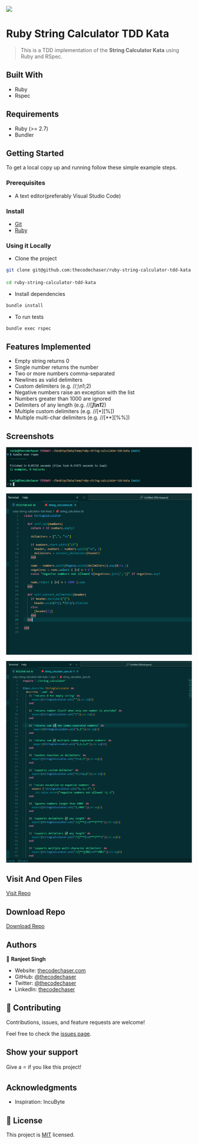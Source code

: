 ![](https://img.shields.io/badge/thecodechaser-blueviolet)

# Ruby String Calculator TDD Kata

> This is a TDD implementation of the **String Calculator Kata** using Ruby and RSpec.

## Built With

- Ruby
- Rspec

## Requirements

- Ruby (>= 2.7)
- Bundler

## Getting Started

To get a local copy up and running follow these simple example steps.

### Prerequisites
- A text editor(preferably Visual Studio Code)

### Install
- [Git](https://git-scm.com/downloads)
- [Ruby](https://www.ruby-lang.org/en/downloads/)

### Using it Locally

- Clone the project

```bash 
git clone git@github.com:thecodechaser/ruby-string-calculator-tdd-kata

cd ruby-string-calculator-tdd-kata
```

- Install dependencies

```bash
bundle install
```

- To run tests
```bash
bundle exec rspec
```

## Features Implemented
- Empty string returns 0
- Single number returns the number
- Two or more numbers comma-separated
- Newlines as valid delimiters
- Custom delimiters (e.g. //;\n1;2)
- Negative numbers raise an exception with the list
- Numbers greater than 1000 are ignored
- Delimiters of any length (e.g. //[***]\n1***2)
- Multiple custom delimiters (e.g. //[*][%])
- Multiple multi-char delimiters (e.g. //[**][%%])

## Screenshots

![screenshot](./screenshots/Passed-tests.png)

![screenshot](./screenshots/Code.png)

![screenshot](./screenshots/Test-cases.png)

## Visit And Open Files

[Visit Repo](https://github.com/thecodechaser/ruby-string-calculator-tdd-kata)

## Download Repo

[Download Repo](https://github.com/thecodechaser/ruby-string-calculator-tdd-kata/archive/refs/heads/main.zip)

## Authors

👤 **Ranjeet Singh**

- Website: [thecodechaser.com](https://thecodechaser.com)
- GitHub: [@thecodechaser](https://github.com/thecodechaser)
- Twitter: [@thecodechaser](https://twitter.com/thecodechaser)
- LinkedIn: [thecodechaser](https://linkedin.com/in/thecodechaser)

## 🤝 Contributing

Contributions, issues, and feature requests are welcome!

Feel free to check the [issues page](https://github.com/thecodechaser/ruby-string-calculator-tdd-kata/issues).

## Show your support

Give a ⭐️ if you like this project!

## Acknowledgments

- Inspiration: IncuByte

## 📝 License

This project is [MIT](./LICENSE) licensed.
